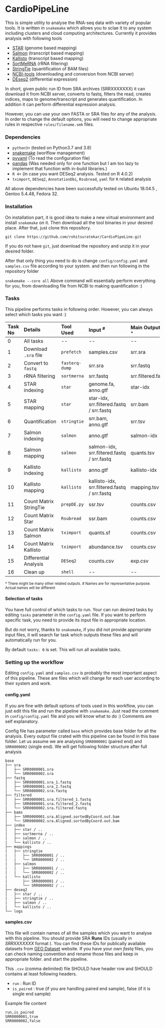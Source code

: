 # CardioPipeLine

This is simple utility to analyse the RNA-seq data with variety of popular
 tools. It is written in `snakemake` which allows you to sclae it
  to any system including clusters and cloud computing architectures.
   Currently it provides analysis with following tools

* [STAR](https://github.com/alexdobin/STAR) (genome based mapping)
* [Salmon](https://salmon.readthedocs.io/en/latest/salmon.html) (transcript based mapping)
* [Kallisto](https://github.com/pachterlab/kallisto) (transcript based  mapping)
* [SortMeRNA](https://github.com/biocore/sortmerna) (rRNA filtering)
* [StringTie](https://ccb.jhu.edu/software/stringtie/) (quantification of BAM files)
* [NCBI-tools](https://github.com/ncbi/sra-tools) (downloading and conversion from NCBI server)
* [DEseq2](https://bioconductor.org/packages/release/bioc/html/DESeq2.html) (differential expression)

In short, given public run ID from SRA archives (SRRXXXXXXX) it can download
 it from NCBI server, converts to fastq, filters the read, creates indices, maps to
  genome/transcript and generates quantification. In addition it can perform
  differential expression analysis.

However, you can use your own FASTA or SRA files for any of the analysis.
In order to change the default options, you will need to change appropriate
 rules in respective `rules/filename.smk` files.
 
### Dependencies
* `python3+` (tested on Python3.7 and 3.8)
* [snakemake](https://snakemake.readthedocs.io/en/stable/) (worlflow
 management)
* [pyyaml](https://pyyaml.org/) (To read the configuration file)
* [pandas](https://pandas.pydata.org/) (Was needed only for one function but
 I am too lazy to implement that function with in-build libraries.)
* `R 4+` (in case you want DESeq2 analysis. Tested on R 4.0.2)
* `tximport`, `DESeq2`, `AnnotationDbi`, `Rsubread`, `yaml` for `R` related analysis

All above dependencies have been successfully tested on Ubuntu 18.04.5
, Gentoo 5.4.48, Fedora 32.

### Installation
On installation part, it is good idea to make a new virtual environment and
 install `snakemake` on it. Then download all the tool binaries in your
  desired place. After that, just clone this repository.

```
git clone https://github.com/rohitsuratekar/CardioPipeLine.git
```
If you do not have `git`, just download the repository and unzip it in your
 desired folder.

After that only thing you need to do is change `config/config.yaml` and
 `samples.csv` file according to your system. and then run following in the
  repository folder

`
snakemake --core all
`
Above command will essentially perform everything for you, from downloading
 file from NCBI to making quantification :)
 
### Tasks
This pipeline performs tasks in following order. However, you can always
 select which tasks you want :) 

    
| Task No | Details | Tool Used | Input <sup>#</sup> | Main Output<sup> #, * </sup> |
| :------ | :----- | :------ | :----| :--- |
| 0 | All tasks | -- | -- | -- |
| 1 | Download `.sra` file| `prefetch` | samples.csv | srr.sra |
| 2 | Convert to `fastq` | `fasterq-dump` | srr.sra | srr.fastq|
| 3 | rRNA filtering | `sortmerna` | srr.fastq | srr.filtered.fastq |
| 4 | STAR indexing | `star` | genome.fa, anno.gtf | star-idx |
| 5 | STAR mapping  | `star` | star-idx, srr.filtered.fastq / srr.fastq | srr.bam |
| 6 | Quantification | `stringtie` | srr.bam, anno.gtf | srr.tsv |
| 7 | Salmon indexing | `salmon` | anno.gtf | salmon-idx |
| 8 | Salmon mapping | `salmon` | salmon-idx, srr.filtered.fastq / srr.fastq | quants.tsv |
| 9 | Kallisto indexing | `kallisto` | anno.gtf | kallisto-idx |
| 10 | Kallisto mapping | `kallisto` | kallisto-idx, srr.filtered.fastq / srr.fastq | mapping.tsv |
| 11 | Count Matrix StringTie | `prepDE.py` | ssr.tsv | counts.csv |
| 12 | Count Matrix Star | `Rsubread` | ssr.bam | counts.csv |
| 13 | Count Matrix Salmon | `tximport` | quants.sf | counts.csv |
| 14 | Count Matrix Kallisto | `tximport` | abundance.tsv | counts.csv |
| 15 | Differential Analysis | `DESeq2` | counts.csv | exp.csv |
| 16 | Clean up | `shell` | -- | -- |


<sup>* There might be many other related outputs. </sup> 
<sup># Names are for representative purpose. Actual names will be different
 </sup>

#### Selection of tasks
You have full control of which tasks to run. Your can run desired tasks by
 editing `tasks` parameter in the `config.yaml` file. If you want to perform
  specific task, you need to provide its input file in appropriate location.  

But do not worry, thanks to `snakemake`, if you did not provide appropriate
 input files, it will  search far task which outputs these files and will
  automatically run for you. 
 
By default `tasks: 0` is set. This will run all available tasks.

### Setting up the workflow 
Editing `config.yaml` and `samples.csv` is probably the most important
 aspect of this pipeline. These are files which will change for each user
  according to their system and work.

#### config.yaml
 If you are fine  with default options of tools
  used in this workflow, you can just edit this file and run the pipeline
   with `snakemake`. Just read the comment in  `config/config.yaml` file
    and you will know what to do :) Comments are self explanatory.

Config file has parameter called `base` which provides base folder for all
 the analysis. Every output file crated with this pipeline can be found in
  this base folder. Let us assume we are analysing `SRR0000001` (paired end) 
  and `SRR0000002` (single end). We will get following folder structure
   after full analysis
   
```
base
├── sra
│   ├── SRR0000001.sra
│   └── SRR0000002.sra
├── fastq
│   ├── SRR0000001.sra_1.fastq
│   ├── SRR0000001.sra_2.fastq
|   └── SRR0000002.sra.fastq
├── filtered
│   ├── SRR0000001.sra.filtered_1.fastq
│   ├── SRR0000001.sra.filtered_2.fastq
|   └── SRR0000002.sra.filtered.fastq
├── bams
│   ├── SRR0000001.sra.Aligned.sortedByCoord.out.bam
|   └── SRR0000002.sra.Aligned.sortedByCoord.out.bam
├── index
│   ├── star / .. 
|   ├── sortmerna / ..
|   ├── salmon / ..
|   └── kallisto / ..
├── mappings
|   ├── stringtie
|   |   ├── SRR0000001 / ..
|   |   └── SRR0000002 / .. 
|   ├── salmon
|   |   ├── SRR0000001 / ..
|   |   └── SRR0000002 / .. 
|   └── kallisto
|       ├── SRR0000001 / ..
|       └── SRR0000002 / .. 
├── deseq2
│   ├── star / .. 
|   ├── stringtie / ..
|   ├── salmon / ..
|   └── kallisto / ..
└── logs
```

#### samples.csv
This file will contain names of all the samples which you want to analyse
 with this pipeline. You should provide SRA **Runs** IDs (usually in
  *SRRXXXXXXX* format ). You can find these IDs for publically available
   datasets from [GEO Dataset](https://www.ncbi.nlm.nih.gov/gds) website. If
    you have your own *fastq* files, you can check naming convention and
     rename those files and keep in appropriate folder. and start the
      pipeline.
 
 This `.csv` (comma delimited) file SHOULD have header row and SHOULD
  contains at least following headers.

* `run` : Run ID
* `is_paired` : true (if you are handling paired end sample), false (if it
 is single end sample)

Example file content
```
run,is_paired
SRR0000001,true
SRR0000002,false
```
